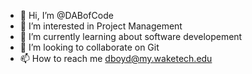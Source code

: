- 👋 Hi, I’m @DABofCode
- 👀 I’m interested in Project Management
- 🌱 I’m currently learning about software developement
- 💞️ I’m looking to collaborate on Git
- 📫 How to reach me dboyd@my.waketech.edu

<!---
DABofCode/DABofCode is a ✨ special ✨ repository because its `README.md` (this file) appears on your GitHub profile.
You can click the Preview link to take a look at your changes.
--->
